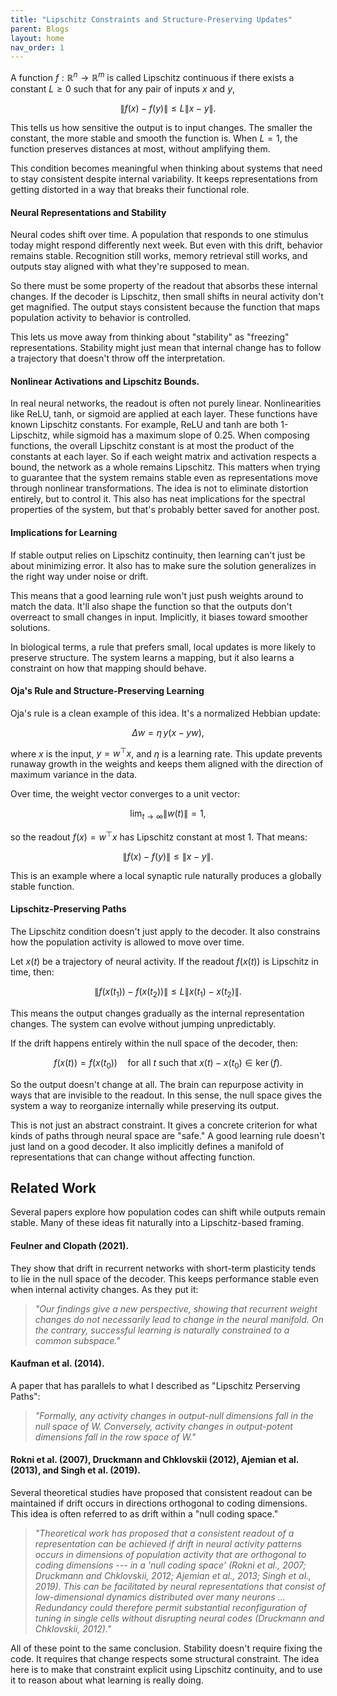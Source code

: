 ```yaml
---
title: "Lipschitz Constraints and Structure-Preserving Updates"
parent: Blogs
layout: home
nav_order: 1
---
```


<!-- BEGIN: MathJax -->
<div>
<script>
  window.MathJax = {
    tex: {
      inlineMath: [['$', '$'], ['\\(', '\\)']],
      displayMath: [['$$', '$$'], ['\\[', '\\]']]
    }
  };
</script>
<script id="MathJax-script" async
  src="https://cdn.jsdelivr.net/npm/mathjax@3/es5/tex-mml-chtml.js">
</script>
</div>
<!-- END: MathJax -->

A function $f : \mathbb{R}^n \to \mathbb{R}^m$ is called Lipschitz
continuous if there exists a constant $L \geq 0$ such that for any pair
of inputs $x$ and $y$,

$$\|f(x) - f(y)\| \leq L \|x - y\|.$$

This tells us how sensitive the output is to input changes. The smaller
the constant, the more stable and smooth the function is. When $L = 1$,
the function preserves distances at most, without amplifying them.

This condition becomes meaningful when thinking about systems that need
to stay consistent despite internal variability. It keeps
representations from getting distorted in a way that breaks their
functional role.

#### Neural Representations and Stability

Neural codes shift over time. A population that responds to one stimulus
today might respond differently next week. But even with this drift,
behavior remains stable. Recognition still works, memory retrieval still
works, and outputs stay aligned with what they're supposed to mean.

So there must be some property of the readout that absorbs these
internal changes. If the decoder is Lipschitz, then small shifts in
neural activity don't get magnified. The output stays consistent because
the function that maps population activity to behavior is controlled.

This lets us move away from thinking about \"stability\" as \"freezing\"
representations. Stability might just mean that internal change has to
follow a trajectory that doesn't throw off the interpretation.

#### Nonlinear Activations and Lipschitz Bounds.

In real neural networks, the readout is often not purely linear.
Nonlinearities like ReLU, tanh, or sigmoid are applied at each layer.
These functions have known Lipschitz constants. For example, ReLU and
tanh are both 1-Lipschitz, while sigmoid has a maximum slope of 0.25.
When composing functions, the overall Lipschitz constant is at most the
product of the constants at each layer. So if each weight matrix and
activation respects a bound, the network as a whole remains Lipschitz.
This matters when trying to guarantee that the system remains stable
even as representations move through nonlinear transformations. The idea
is not to eliminate distortion entirely, but to control it. This also
has neat implications for the spectral properties of the system, but
that's probably better saved for another post.

#### Implications for Learning

If stable output relies on Lipschitz continuity, then learning can't
just be about minimizing error. It also has to make sure the solution
generalizes in the right way under noise or drift.

This means that a good learning rule won't just push weights around to
match the data. It'll also shape the function so that the outputs don't
overreact to small changes in input. Implicitly, it biases toward
smoother solutions.

In biological terms, a rule that prefers small, local updates is more
likely to preserve structure. The system learns a mapping, but it also
learns a constraint on how that mapping should behave.

#### Oja's Rule and Structure-Preserving Learning

Oja's rule is a clean example of this idea. It's a normalized Hebbian
update:

$$\Delta w = \eta\, y (x - y w),$$

where $x$ is the input, $y = w^\top x$, and $\eta$ is a learning rate.
This update prevents runaway growth in the weights and keeps them
aligned with the direction of maximum variance in the data.

Over time, the weight vector converges to a unit vector:

$$\lim_{t \to \infty} \|w(t)\| = 1,$$

so the readout $f(x) = w^\top x$ has Lipschitz constant at most 1. That
means:

$$\|f(x) - f(y)\| \leq \|x - y\|.$$

This is an example where a local synaptic rule naturally produces a
globally stable function.

#### Lipschitz-Preserving Paths

The Lipschitz condition doesn't just apply to the decoder. It also
constrains how the population activity is allowed to move over time.

Let $x(t)$ be a trajectory of neural activity. If the readout $f(x(t))$
is Lipschitz in time, then:

$$\|f(x(t_1)) - f(x(t_2))\| \leq L \|x(t_1) - x(t_2)\|.$$

This means the output changes gradually as the internal representation
changes. The system can evolve without jumping unpredictably.

If the drift happens entirely within the null space of the decoder,
then:

$$f(x(t)) = f(x(t_0)) \quad \text{for all } t \text{ such that } x(t) - x(t_0) \in \ker(f).$$

So the output doesn't change at all. The brain can repurpose activity in
ways that are invisible to the readout. In this sense, the null space
gives the system a way to reorganize internally while preserving its
output.

This is not just an abstract constraint. It gives a concrete criterion
for what kinds of paths through neural space are \"safe.\" A good
learning rule doesn't just land on a good decoder. It also implicitly
defines a manifold of representations that can change without affecting
function.

## Related Work

Several papers explore how population codes can shift while outputs
remain stable. Many of these ideas fit naturally into a Lipschitz-based
framing.

#### Feulner and Clopath (2021).

They show that drift in recurrent networks with short-term plasticity
tends to lie in the null space of the decoder. This keeps performance
stable even when internal activity changes. As they put it:

> *\"Our findings give a new perspective, showing that recurrent weight
> changes do not necessarily lead to change in the neural manifold. On
> the contrary, successful learning is naturally constrained to a common
> subspace.\"*

#### Kaufman et al. (2014).

A paper that has parallels to what I described as "Lipschitz Perserving Paths":

> *\"Formally, any activity changes in output-null dimensions fall in
> the null space of $W$. Conversely, activity changes in output-potent
> dimensions fall in the row space of $W$.\"*

#### Rokni et al. (2007), Druckmann and Chklovskii (2012), Ajemian et al. (2013), and Singh et al. (2019).

Several theoretical studies have proposed that consistent readout can be
maintained if drift occurs in directions orthogonal to coding
dimensions. This idea is often referred to as drift within a "null
coding space."

> *\"Theoretical work has proposed that a consistent readout of a
> representation can be achieved if drift in neural activity patterns
> occurs in dimensions of population activity that are orthogonal to
> coding dimensions --- in a 'null coding space' (Rokni et al., 2007;
> Druckmann and Chklovskii, 2012; Ajemian et al., 2013; Singh et al.,
> 2019). This can be facilitated by neural representations that consist
> of low-dimensional dynamics distributed over many neurons \...
> Redundancy could therefore permit substantial reconfiguration of
> tuning in single cells without disrupting neural codes (Druckmann and
> Chklovskii, 2012).\"*

All of these point to the same conclusion. Stability doesn't require
fixing the code. It requires that change respects some structural
constraint. The idea here is to make that constraint explicit using
Lipschitz continuity, and to use it to reason about what learning is
really doing.
